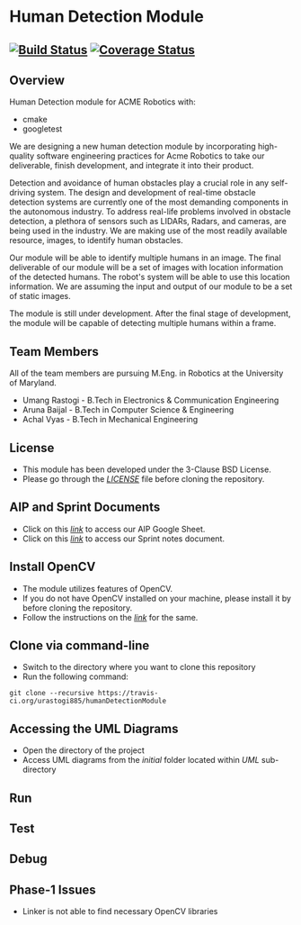 # Human Detection Module
[![Build Status](https://travis-ci.org/urastogi885/humanDetectionModule.svg?branch=master)](https://travis-ci.org/urastogi885/humanDetectionModule)
[![Coverage Status](https://coveralls.io/repos/github/urastogi885/humanDetectionModule/badge.svg?branch=master)](https://coveralls.io/github/urastogi885/humanDetectionModule?branch=master)
---

## Overview

Human Detection module for ACME Robotics with:

- cmake
- googletest

We are designing a new human detection module by incorporating high-quality software engineering practices for Acme
Robotics to take our deliverable, finish development, and integrate it into their product.

Detection and avoidance of human obstacles play a crucial role in any self-driving system. The design and development of
real-time obstacle detection systems are currently one of the most demanding components in the autonomous industry.
To address real-life problems involved in obstacle detection, a plethora of sensors such as LIDARs, Radars, and cameras,
are being used in the industry. We are making use of the most readily available resource, images, to identify human 
obstacles.

Our module will be able to identify multiple humans in an image. The final deliverable of our module will be a set of 
images with location information of the detected humans. The robot's system will be able to use this location 
information. We are assuming the input and output of our module to be a set of static images.

The module is still under development. After the final stage of development, the module will be capable of detecting
multiple humans within a frame.


## Team Members

All of the team members are pursuing M.Eng. in Robotics at the University of Maryland.

- Umang Rastogi - B.Tech in Electronics & Communication Engineering
- Aruna Baijal - B.Tech in Computer Science & Engineering
- Achal Vyas - B.Tech in Mechanical Engineering

## License

- This module has been developed under the 3-Clause BSD License.
- Please go through the [*LICENSE*](https://github.com/urastogi885/humanDetectionModule/blob/phase1/LICENSE)
file before cloning the repository.

## AIP and Sprint Documents

- Click on this [*link*](https://docs.google.com/spreadsheets/d/1oHHijKNsoFVp84mNC5g5sJ4BwJQwT6XpO5uRFw9AMzE/edit?usp=sharing)
to access our AIP Google Sheet.
- Click on this [*link*](https://docs.google.com/document/d/13PsjxV7XgBc0alKm0SCArrKI3s-3ExToed2AtDfnuaQ/edit?usp=sharing)
to access our Sprint notes document.

## Install OpenCV

- The module utilizes features of OpenCV.
- If you do not have OpenCV installed on your machine, please install it by before cloning the repository.
- Follow the instructions on the [*link*](https://docs.opencv.org/master/d7/d9f/tutorial_linux_install.html) for the same.
 
## Clone via command-line

- Switch to the directory where you want to clone this repository
- Run the following command:
```shell script
git clone --recursive https://travis-ci.org/urastogi885/humanDetectionModule
```

## Accessing the UML Diagrams
- Open the directory of the project
- Access UML diagrams from the *initial* folder located within *UML* sub-directory

## Run

## Test

## Debug

## Phase-1 Issues

- Linker is not able to find necessary OpenCV libraries
